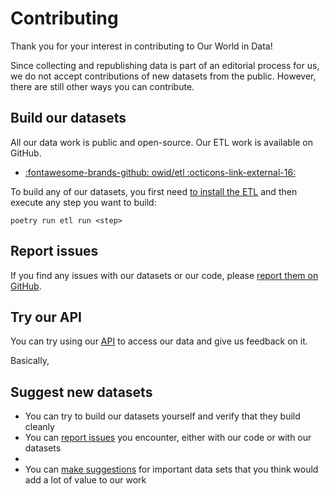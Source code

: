 # Contributing

Thank you for your interest in contributing to Our World in Data!

Since collecting and republishing data is part of an editorial process for us, we do not accept contributions of new datasets from the public. However, there are still other ways you can contribute.

## Build our datasets
All our data work is public and open-source. Our ETL work is available on GitHub.

<div class="grid cards" markdown>

- [:fontawesome-brands-github: owid/etl :octicons-link-external-16:](https://github.com/owid/etl)
</div>


To build any of our datasets, you first need [to install the ETL](getting-started/working-environment/) and then execute any step you want to build:

```
poetry run etl run <step>
```

## Report issues
If you find any issues with our datasets or our code, please [report them on GitHub](https://github.com/owid/etl/issues).

## Try our API
You can try using our [API](../api/index.md) to access our data and give us feedback on it.

Basically,


## Suggest new datasets
- You can try to build our datasets yourself and verify that they build cleanly
- You can [report issues](https://github.com/owid/etl/issues) you encounter, either with our code or with our datasets
-
- You can [make suggestions](https://github.com/owid/etl/discussions) for important data sets that you think would add a lot of value to our work
